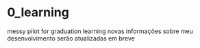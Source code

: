 # 0_learning
messy pilot for graduation learning
novas informações sobre meu desenvolvimento serão atualizadas em breve
